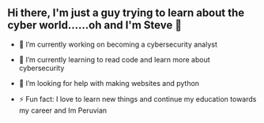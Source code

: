 ## Hi there, I'm just a guy trying to learn about the cyber world......oh and I'm Steve  👋






- 🔭 I’m currently working on becoming a cybersecurity analyst 
- 🌱 I’m currently learning to read code and learn more about cybersecurity 

- 🤔 I’m looking for help with making websites and python



- ⚡ Fun fact: I love to learn new things and continue my education towards my career and Im Peruvian 
  
